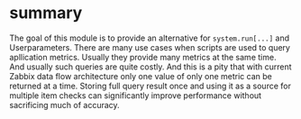 # summary

The goal of this module is to provide an alternative for `system.run[...]` and Userparameters.
There are many use cases when scripts are used to query apllication metrics.
Usually they provide many metrics at the same time.
And usually such queries are quite costly.
And this is a pity that with current Zabbix data flow architecture only one value of only one metric can be returned at a time.
Storing full query result once and using it as a source for multiple item checks can significantly improve performance without sacrificing much of accuracy.
